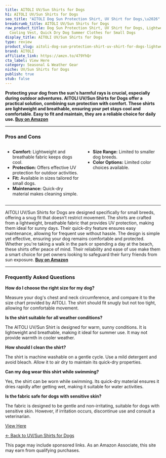 ```yaml
---
title: AITOLI UV/Sun Shirts for Dogs
h1: AITOLI UV/Sun Shirts for Dogs
seo_title: "AITOLI Dog Sun Protection Shirt, UV Shirt for Dogs,\u2026"
breadcrumb_title: AITOLI UV/Sun Shirts for Dogs
raw_product_title: Dog Sun Protection Shirt, UV Shirt for Dogs, Lightweight Breathable
  Cooling Vest, Quick Dry Dog Summer Clothes for Small Dogs
display_title: AITOLI UV/Sun Shirts for Dogs
type: review
product_slug: aitoli-dog-sun-protection-shirt-uv-shirt-for-dogs-lightweight-breathabl-23a9344b
brand: AITOLI
affiliate_link: https://amzn.to/479YhQr
cta_label: View Here
category: Seasonal & Weather Gear
niche: UV/Sun Shirts for Dogs
publish: true
stub: false
---
```


<div id="intro" class="full-width">
  <p><strong>Protecting your dog from the sun's harmful rays is crucial, especially during outdoor adventures. AITOLI UV/Sun Shirts for Dogs offer a practical solution, combining sun protection with comfort. These shirts are lightweight and breathable, ensuring your pet stays cool and comfortable. Easy to fit and maintain, they are a reliable choice for daily use. <a href="https://amzn.to/479YhQr" rel="nofollow sponsored noopener" target="_blank"><strong>Buy on Amazon</strong></a></strong></p>
</div>

<hr />
<h3 id="pros-cons">Pros and Cons</h3>
<div class="pc-grid" style="display:grid;grid-template-columns:1fr 1fr;gap:16px;">
  <ul>
    <li><strong>Comfort:</strong> Lightweight and breathable fabric keeps dogs cool.</li>
    <li><strong>Protection:</strong> Offers effective UV protection for outdoor activities.</li>
    <li><strong>Fit:</strong> Available in sizes tailored for small dogs.</li>
    <li><strong>Maintenance:</strong> Quick-dry material makes cleaning simple.</li>
  </ul>
  <ul>
    <li><strong>Size Range:</strong> Limited to smaller dog breeds.</li>
    <li><strong>Color Options:</strong> Limited color choices available.</li>
  </ul>
</div>
<hr />

<div class="full-width">
  <p>AITOLI UV/Sun Shirts for Dogs are designed specifically for small breeds, offering a snug fit that doesn’t restrict movement. The shirts are crafted from a lightweight, breathable fabric that provides UV protection, making them ideal for sunny days. Their quick-dry feature ensures easy maintenance, allowing for frequent use without hassle. The design is simple yet effective, ensuring your dog remains comfortable and protected. Whether you're taking a walk in the park or spending a day at the beach, these shirts offer peace of mind. Their reliability and ease of use make them a smart choice for pet owners looking to safeguard their furry friends from sun exposure. <a href="https://amzn.to/479YhQr" rel="nofollow sponsored noopener" target="_blank"><strong>Buy on Amazon</strong></a></p>
</div>

<hr />
<h3 id="faqs">Frequently Asked Questions</h3>

<p><strong>How do I choose the right size for my dog?</strong></p>
<p>Measure your dog's chest and neck circumference, and compare it to the size chart provided by AITOLI. The shirt should fit snugly but not too tight, allowing for comfortable movement.</p>

<p><strong>Is the shirt suitable for all weather conditions?</strong></p>
<p>The AITOLI UV/Sun Shirt is designed for warm, sunny conditions. It is lightweight and breathable, making it ideal for summer use. It may not provide warmth in cooler weather.</p>

<p><strong>How should I clean the shirt?</strong></p>
<p>The shirt is machine washable on a gentle cycle. Use a mild detergent and avoid bleach. Allow it to air dry to maintain its quick-dry properties.</p>

<p><strong>Can my dog wear this shirt while swimming?</strong></p>
<p>Yes, the shirt can be worn while swimming. Its quick-dry material ensures it dries rapidly after getting wet, making it suitable for water activities.</p>

<p><strong>Is the fabric safe for dogs with sensitive skin?</strong></p>
<p>The fabric is designed to be gentle and non-irritating, suitable for dogs with sensitive skin. However, if irritation occurs, discontinue use and consult a veterinarian.</p>
<p><a class="btn" href="https://amzn.to/479YhQr" target="_blank" rel="nofollow sponsored noopener">View Here</a></p>
<p><a href="/roundups/seasonal-weather-gear/uv-sun-shirts-for-dogs/">← Back to UV/Sun Shirts for Dogs</a></p>
<aside class="disclosure">This page may include sponsored links. As an Amazon Associate, this site may earn from qualifying purchases.</aside>
